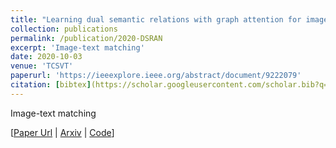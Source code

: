 ```yaml
---
title: "Learning dual semantic relations with graph attention for image-text matching"
collection: publications
permalink: /publication/2020-DSRAN
excerpt: 'Image-text matching'
date: 2020-10-03
venue: 'TCSVT'
paperurl: 'https://ieeexplore.ieee.org/abstract/document/9222079'
citation: [bibtex](https://scholar.googleusercontent.com/scholar.bib?q=info:L1xlJWiSMToJ:scholar.google.com/&output=citation&scisdr=CgWq-KqqELCXuPOWOnQ:AAGBfm0AAAAAYnuQInTRCo79sK8AaiszmkQVPly8DRgf&scisig=AAGBfm0AAAAAYnuQIuDD5fQ5deu-pWDCtOY4r_gHTMvs&scisf=4&ct=citation&cd=-1&hl=zh-CN)
---
```

Image-text matching

[[Paper Url](https://ieeexplore.ieee.org/abstract/document/9222079) |
[Arxiv](https://arxiv.org/pdf/2010.11550.pdf) |
[Code](https://github.com/kywen1119/DSRAN)]

<!-- Recommended citation: Your Name, You. (2009). "Paper Title Number 1." <i>Journal 1</i>. 1(1). -->
